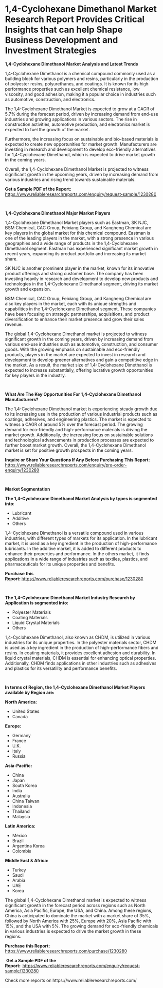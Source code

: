 <p><h1>1,4-Cyclohexane Dimethanol Market Research Report Provides Critical Insights that can help Shape Business Development and Investment Strategies</h1></p><p><strong>1,4-Cyclohexane Dimethanol Market Analysis and Latest Trends</strong></p>
<p><p>1,4-Cyclohexane Dimethanol is a chemical compound commonly used as a building block for various polymers and resins, particularly in the production of polyester resins, polyurethanes, and coatings. It is known for its high performance properties such as excellent chemical resistance, low viscosity, and good adhesion, making it a popular choice in industries such as automotive, construction, and electronics.</p><p>The 1,4-Cyclohexane Dimethanol Market is expected to grow at a CAGR of 5.7% during the forecast period, driven by increasing demand from end-use industries and growing applications in various sectors. The rise in construction activities, automotive production, and electronics market is expected to fuel the growth of the market.</p><p>Furthermore, the increasing focus on sustainable and bio-based materials is expected to create new opportunities for market growth. Manufacturers are investing in research and development to develop eco-friendly alternatives for 1,4-Cyclohexane Dimethanol, which is expected to drive market growth in the coming years.</p><p>Overall, the 1,4-Cyclohexane Dimethanol Market is projected to witness significant growth in the upcoming years, driven by increasing demand from various industries and rising trend towards sustainable materials.</p></p>
<p><strong>Get a Sample PDF of the Report:&nbsp;</strong> <a href="https://www.reliableresearchreports.com/enquiry/request-sample/1230280">https://www.reliableresearchreports.com/enquiry/request-sample/1230280</a></p>
<p>&nbsp;</p>
<p><strong>1,4-Cyclohexane Dimethanol Major Market Players</strong></p>
<p><p>1,4-Cyclohexane Dimethanol Market players such as Eastman, SK NJC, BSM Chemical, CAC Group, Feixiang Group, and Kangheng Chemical are key players in the global market for this chemical compound. Eastman is one of the leading players in the market, with a strong presence in various geographies and a wide range of products in the 1,4-Cyclohexane Dimethanol segment. Eastman has experienced significant market growth in recent years, expanding its product portfolio and increasing its market share.</p><p>SK NJC is another prominent player in the market, known for its innovative product offerings and strong customer base. The company has been investing heavily in research and development to develop new products and technologies in the 1,4-Cyclohexane Dimethanol segment, driving its market growth and expansion.</p><p>BSM Chemical, CAC Group, Feixiang Group, and Kangheng Chemical are also key players in the market, each with its unique strengths and capabilities in the 1,4-Cyclohexane Dimethanol segment. These companies have been focusing on strategic partnerships, acquisitions, and product diversification to enhance their market presence and grow their sales revenue.</p><p>The global 1,4-Cyclohexane Dimethanol market is projected to witness significant growth in the coming years, driven by increasing demand from various end-use industries such as automotive, construction, and consumer goods. With the growing emphasis on sustainable and eco-friendly products, players in the market are expected to invest in research and development to develop greener alternatives and gain a competitive edge in the market. As a result, the market size of 1,4-Cyclohexane Dimethanol is expected to increase substantially, offering lucrative growth opportunities for key players in the industry.</p></p>
<p>&nbsp;</p>
<p><strong>What Are The Key Opportunities For 1,4-Cyclohexane Dimethanol Manufacturers?</strong></p>
<p><p>The 1,4-Cyclohexane Dimethanol market is experiencing steady growth due to its increasing use in the production of various industrial products such as coatings, adhesives, and engineering plastics. The market is expected to witness a CAGR of around 5% over the forecast period. The growing demand for eco-friendly and high-performance materials is driving the market growth. Additionally, the increasing focus on sustainable solutions and technological advancements in production processes are expected to further boost market growth. Overall, the 1,4-Cyclohexane Dimethanol market is set for positive growth prospects in the coming years.</p></p>
<p><strong>Inquire or Share Your Questions If Any Before Purchasing This Report:</strong> <a href="https://www.reliableresearchreports.com/enquiry/pre-order-enquiry/1230280">https://www.reliableresearchreports.com/enquiry/pre-order-enquiry/1230280</a></p>
<p>&nbsp;</p>
<p><strong>Market Segmentation</strong></p>
<p><strong>The 1,4-Cyclohexane Dimethanol Market Analysis by types is segmented into:</strong></p>
<p><ul><li>Lubricant</li><li>Additive</li><li>Others</li></ul></p>
<p><p>1,4-Cyclohexane Dimethanol is a versatile compound used in various industries, with different types of markets for its application. In the lubricant market, it is used as a key ingredient in the production of high-performance lubricants. In the additive market, it is added to different products to enhance their properties and performance. In the others market, it finds applications in a wide range of industries such as textiles, plastics, and pharmaceuticals for its unique properties and benefits.</p></p>
<p><strong>Purchase this Report:&nbsp;</strong><a href="https://www.reliableresearchreports.com/purchase/1230280">https://www.reliableresearchreports.com/purchase/1230280</a></p>
<p>&nbsp;</p>
<p><strong>The 1,4-Cyclohexane Dimethanol Market Industry Research by Application is segmented into:</strong></p>
<p><ul><li>Polyester Materials</li><li>Coating Materials</li><li>Liquid Crystal Materials</li><li>Others</li></ul></p>
<p><p>1,4-Cyclohexane Dimethanol, also known as CHDM, is utilized in various industries for its unique properties. In the polyester materials sector, CHDM is used as a key ingredient in the production of high-performance fibers and resins. In coating materials, it provides excellent adhesion and durability. In liquid crystal materials, CHDM is essential for enhancing optical properties. Additionally, CHDM finds applications in other industries such as adhesives and plastics for its versatility and performance benefits.</p></p>
<p>&nbsp;</p>
<p><strong>In terms of Region, the 1,4-Cyclohexane Dimethanol Market Players available by Region are:</strong></p>
<p>
    <p> <strong> North America: </strong>
        <ul>
            <li>United States</li>
            <li>Canada</li>
        </ul>
        </p> 
    <p> <strong> Europe: </strong>
        <ul>
            <li>Germany</li>
            <li>France</li>
            <li>U.K.</li>
            <li>Italy</li>
            <li>Russia</li>
        </ul>
        </p> 
    <p> <strong> Asia-Pacific: </strong>
        <ul>
            <li>China</li>
            <li>Japan</li>
            <li>South Korea</li>
            <li>India</li>
            <li>Australia</li>
            <li>China Taiwan</li>
            <li>Indonesia</li>
            <li>Thailand</li>
            <li>Malaysia</li>
        </ul>
        </p> 
    <p> <strong> Latin America: </strong>
        <ul>
            <li>Mexico</li>
            <li>Brazil</li>
            <li>Argentina Korea</li>
            <li>Colombia</li>
        </ul>
        </p> 
    <p> <strong> Middle East & Africa: </strong>
        <ul>
            <li>Turkey</li>
            <li>Saudi</li>
            <li>Arabia</li>
            <li>UAE</li>
            <li>Korea</li>
        </ul>
    </p>
    </p>
<p><p>The global 1,4-Cyclohexane Dimethanol market is expected to witness significant growth in the forecast period across regions such as North America, Asia Pacific, Europe, the USA, and China. Among these regions, China is anticipated to dominate the market with a market share of 35%, followed by North America with 25%, Europe with 20%, Asia Pacific with 15%, and the USA with 5%. The growing demand for eco-friendly chemicals in various industries is expected to drive the market growth in these regions.</p></p>
<p><strong>Purchase this Report: </strong><a href="https://www.reliableresearchreports.com/purchase/1230280">https://www.reliableresearchreports.com/purchase/1230280</a></p>
<p>&nbsp;<strong>Get a Sample PDF of the Report:&nbsp;&nbsp;</strong><a href="https://www.reliableresearchreports.com/enquiry/request-sample/1230280">https://www.reliableresearchreports.com/enquiry/request-sample/1230280</a></p>
<p><strong></strong></p>
<p>Check more reports on https://www.reliableresearchreports.com/</p>